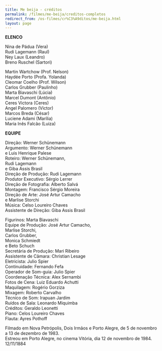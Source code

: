 ```yaml
---
title: Me beija - créditos
permalink: /filmes/me-beija/creditos-completos
redirect_from: /os-filmes/cr%C3%A9ditos/me-beija.html
layout: page
---
```

**ELENCO**

Nina de Pádua (Vera)\
Rudi Lagemann (Raul)\
Ney Laux (Leandro)\
Breno Ruschel (Sartori)

Martin Wartchow (Prof. Nelson)\
Haydée Porto (Profa. Yolanda)\
Cleomar Coelho (Prof. Wilson)\
Carlos Grubber (Paulinho)\
Marta Biavaschi (Lúcia)\
Marcel Dumont (Antônio)\
Ceres Victora (Ceres)\
Angel Palomero (Victor)\
Marcos Breda (César)\
Luciene Adami (Marília)\
Maria Inês Falcão (Luiza)

**EQUIPE**

Direção: Werner Schünemann\
Argumento: Werner Schünemann\
e Luis Henrique Palese\
Roteiro: Werner Schünemann,\
Rudi Lagemann\
e Giba Assis Brasil\
Direção de Produção: Rudi Lagemann\
Produtor Executivo: Sérgio Lerrer\
Direção de Fotografia: Alberto Salvá\
Montagem: Francisco Sérgio Moreira\
Direção de Arte: José Artur Camacho\
e Marlise Storchi\
Música: Celso Loureiro Chaves\
Assistente de Direção: Giba Assis Brasil

Figurinos: Marta Biavaschi\
Equipe de Produção: José Artur Camacho,\
Marlise Storchi,\
Carlos Grubber,\
Monica Schmiedt\
e Beto Schuch\
Secretária de Produção: Mari Ribeiro\
Assistente de Câmara: Christian Lesage\
Eletricista: Julio Spier\
Continuidade: Fernando Fefa\
Operador de Som-guia: Julio Spier\
Coordenação Técnica: Alex Sernambi\
Fotos de Cena: Luiz Eduardo Achutti\
Maquilagem: Rogério Gorziza\
Mixagem: Roberto Carvalho\
Técnico de Som: Irapuan Jardim\
Ruídos de Sala: Leonardo Miquimba\
Créditos: Geraldo Leonetti\
Piano: Celos Loureiro Chaves\
Flauta: Ayres Pothoff

Filmado em Nova Petrópolis, Dois Irmãos e Porto Alegre, de 5 de novembro a 13 de dezembro de 1983.\
Estreou em Porto Alegre, no cinema Vitória, dia 12 de novembro de 1984.\
12/11/1884